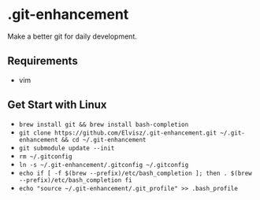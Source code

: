 # .git-enhancement
Make a better git for daily development. 

## Requirements
  * vim

## Get Start with Linux
  * `brew install git && brew install bash-completion`
  * `git clone https://github.com/Elvisz/.git-enhancement.git ~/.git-enhancement && cd ~/.git-enhancement`
  * `git submodule update --init`
  * `rm ~/.gitconfig`
  * `ln -s ~/.git-enhancement/.gitconfig ~/.gitconfig`
  * `echo if [ -f $(brew --prefix)/etc/bash_completion ]; then . $(brew --prefix)/etc/bash_completion fi`
  * `echo "source ~/.git-enhancement/.git_profile" >> .bash_profile`
